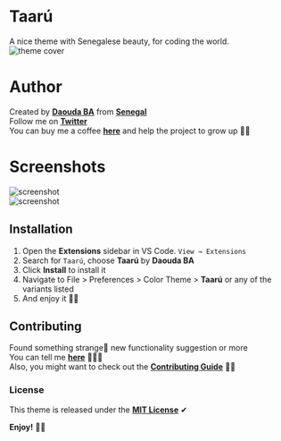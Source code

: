 # Taarú
A nice theme with Senegalese beauty, for coding the world.<br>
![theme cover](https://github.com/daoodaba975/taaru/blob/master/logo/cover.png)


# Author
Created by **[Daouda BA](https://github.com/daoodaba975)** from **[Senegal](https://goo.gl/maps/gYi1X5wo8AdwSM2C9)**<br>
Follow me on **[Twitter](https://twitter.com/daoodaba975)**<br>
You can buy me a coffee **[here](https://buymeacoffee.com/daoodaba975)** and help the project to grow up 🙌🏾


# Screenshots
![screenshot](https://github.com/daoodaba975/taaru/blob/master/logo/screenshots/taaru-night.PNG)<br>
![screenshot](https://github.com/daoodaba975/taaru/blob/master/logo/screenshots/taaru-dark.PNG)


## Installation
1. Open the **Extensions** sidebar in VS Code. `View → Extensions`
2. Search for `Taarú`, choose **Taarú** by **Daouda BA**
3. Click **Install** to install it
4. Navigate to File > Preferences > Color Theme > **Taarú** or any of the variants listed
5. And enjoy it 👌🏾


## Contributing
Found something strange🤔 new functionality suggestion or more<br>
You can tell me **[here](https://github.com/daoodaba975/taaru/issues)** 👨🏾‍💻<br>
Also, you might want to check out the **[Contributing Guide](https://github.com/daoodaba975/taaru/blob/master/Contributing.md)** 🤝🏾


### License
This theme is released under the **[MIT License](https://github.com/daoodaba975/taaru/blob/master/License.md)** ✔


**Enjoy!** 🙏🏾
